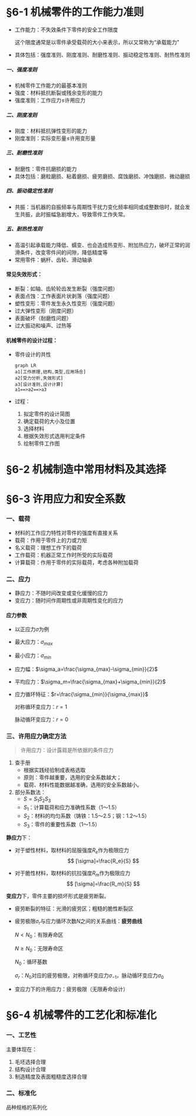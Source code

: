 # &sect;6-1 机械零件的工作能力准则

* 工作能力：不失效条件下零件的安全工作限度

  这个限度通常是以零件承受载荷的大小来表示，所以又常称为“承载能力”

* 具体包括：强度准则、刚度准则、耐磨性准则、振动稳定性准则、耐热性准则

##### 一、强度准则

* 机械零件工作能力的最基本准则
* 强度：材料抵抗断裂或残余变形的能力
* 强度准则：工作应力$\leq$许用应力

##### 二、刚度准则

* 刚度：材料抵抗弹性变形的能力
* 刚度准则：实际变形量$\leq$许用变形量

##### 三、耐磨性准则

* 耐磨性：零件抗磨损的能力
* 具体包括：磨粒磨损、粘着磨损、疲劳磨损、腐蚀磨损、冲蚀磨损、微动磨损

##### 四、振动稳定性准则

* 共振：当机器的自振频率与周期性干扰力变化频率相同或成整数倍时，就会发生共振，此时振幅急剧增大，导致零件工作失常。

##### 五、耐热性准则

* 高温引起承载能力降低、蠕变、也会造成热变形、附加热应力，破坏正常的润滑条件，改变零件间的间隙，降低精度等
* 常用零件：蜗杆、齿轮、滑动轴承

#### 常见失效形式：

* 断裂：如轴、齿轮轮齿发生断裂（强度问题）
* 表面点蚀：工作表面片状剥落（强度问题）
* 塑性变形：零件发生永久性变形（强度问题）
* 过大弹性变形（刚度问题）
* 表面破坏（耐磨性问题）
* 过大振动和噪声、过热等

#### 机械零件的设计过程：

* 零件设计的共性

  ~~~mermaid
  graph LR
  a1[工作原理,结构,类型,应用场合]
  a2[受力分析,失效形式]
  a3[设计准则,设计计算]
  a1==>a2==>a3
  ~~~

* 过程：

  1. 拟定零件的设计简图
  2. 确定载荷的大小及位置
  3. 选择材料
  4. 根据失效形式选用判定条件
  5. 绘制零件工作图

# &sect;6-2 机械制造中常用材料及其选择

# &sect;6-3 许用应力和安全系数

### 一、载荷

* 材料的工作应力特性对零件的强度有直接关系
* 载荷：作用于零件上的力或力矩
* 名义载荷：理想工作下的载荷
* 工作载荷：机器正常工作时所受的实际载荷
* 计算载荷：作用于零件的实际载荷，考虑各种附加载荷

### 二、应力

* 静应力：不随时间改变或变化缓慢的应力
* 变应力：随时间作周期性或非周期性变化的应力

#### 应力参数

* 以正应力$\sigma$为例

* 最大应力：$\sigma_{max}$

* 最小应力：$\sigma_{min}$

* 应力幅：$\sigma_a=\frac{\sigma_{max}-\sigma_{min}}{2}$

* 平均应力：$\sigma_m=\frac{\sigma_{max}+\sigma_{min}}{2}$

* 应力循环特征：$r=\frac{\sigma_{min}}{\sigma_{max}}$

  对称循环变应力：$r=1$

  脉动循环变应力：$r=0$

### 三、许用应力确定方法

> 许用应力：设计露肩是所依据的条件应力

1. 查手册
   * 根据实践经验制成表格选取
   * 原则：零件越重要，选用的安全系数越大；
   * 载荷、材料性能数据越准确，选用的安全系数越小。
2. 部分系数法：
   * $S=S_1S_2S_3$
   * $S_1$：计算载荷和应力准确性系数（1～1.5）
   * $S_2$：材料的均匀系数（铸铁：1.5～2.5；钢：1.2～1.5）
   * $S_3$：零件的重要性系数（1～1.5）

**静应力**下：

* 对于塑性材料，取材料的屈服强度$R_e$作为极限应力
  $$
  [\sigma]=\frac{R_e}{S}
  $$

* 对于脆性材料，取材料的抗拉强度$R_m$作为极限应力
  $$
  [\sigma]=\frac{R_m}{S}
  $$

**变应力**下，零件主要的损坏形式是疲劳断裂。

* 疲劳断裂的特征：光滑的疲劳区；粗糙的脆性断裂区

* 疲劳极限$\sigma_r$与应力循环次数$N$之间的关系曲线：**疲劳曲线**

  $N<N_0$：有限寿命区

  $N\geq N_0$：无限寿命区

  $N_0$：循环基数

  $\sigma _r：N_0$对应的疲劳极限，对称循环变应力$\sigma_{-1}$，脉动循环变应力$\sigma_0$

* 变应力下的许用应力：疲劳极限（无限寿命设计）

# &sect;6-4 机械零件的工艺化和标准化

### 一、工艺性

主要体现在：

1. 毛坯选择合理
2. 结构设计合理
3. 制造精度及表面粗糙度选择合理

### 二、标准化

品种规格的系列化